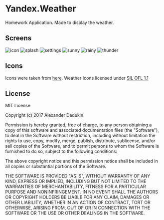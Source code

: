 # Yandex.Weather
Homework Application. Made to display the weather.

## Screens
![icon](https://github.com/sasd97/Yandex.Weather/tree/feature/api/images/icon.png)
![splash](https://github.com/sasd97/Yandex.Weather/tree/feature/api/images/splash.png)
![settings](https://github.com/sasd97/Yandex.Weather/tree/feature/api/images/settings.png)
![sunny](https://github.com/sasd97/Yandex.Weather/tree/feature/api/images/sunny.png)
![rainy](https://github.com/sasd97/Yandex.Weather/tree/feature/api/images/rainy.png)
![thunder](https://github.com/sasd97/Yandex.Weather/tree/feature/api/images/thunder.png)


## Icons
Icons were taken from [here](https://github.com/erikflowers/weather-icons). 
Weather Icons licensed under [SIL OFL 1.1](http://scripts.sil.org/cms/scripts/page.php?site_id=nrsi&id=OFL)

## License

MIT License

Copyright (c) 2017 Alexander Dadukin

Permission is hereby granted, free of charge, to any person obtaining a copy
of this software and associated documentation files (the "Software"), to deal
in the Software without restriction, including without limitation the rights
to use, copy, modify, merge, publish, distribute, sublicense, and/or sell
copies of the Software, and to permit persons to whom the Software is
furnished to do so, subject to the following conditions:

The above copyright notice and this permission notice shall be included in all
copies or substantial portions of the Software.

THE SOFTWARE IS PROVIDED "AS IS", WITHOUT WARRANTY OF ANY KIND, EXPRESS OR
IMPLIED, INCLUDING BUT NOT LIMITED TO THE WARRANTIES OF MERCHANTABILITY,
FITNESS FOR A PARTICULAR PURPOSE AND NONINFRINGEMENT. IN NO EVENT SHALL THE
AUTHORS OR COPYRIGHT HOLDERS BE LIABLE FOR ANY CLAIM, DAMAGES OR OTHER
LIABILITY, WHETHER IN AN ACTION OF CONTRACT, TORT OR OTHERWISE, ARISING FROM,
OUT OF OR IN CONNECTION WITH THE SOFTWARE OR THE USE OR OTHER DEALINGS IN THE
SOFTWARE.

